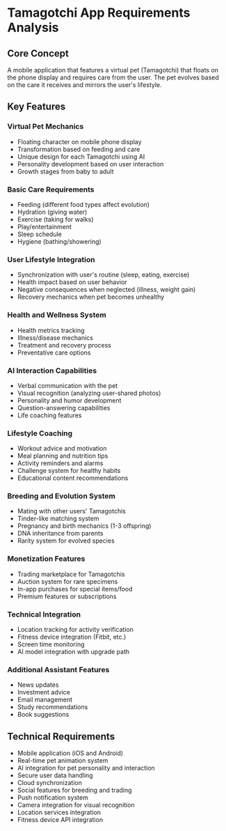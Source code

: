 # Tamagotchi App Requirements Analysis

## Core Concept
A mobile application that features a virtual pet (Tamagotchi) that floats on the phone display and requires care from the user. The pet evolves based on the care it receives and mirrors the user's lifestyle.

## Key Features

### Virtual Pet Mechanics
- Floating character on mobile phone display
- Transformation based on feeding and care
- Unique design for each Tamagotchi using AI
- Personality development based on user interaction
- Growth stages from baby to adult

### Basic Care Requirements
- Feeding (different food types affect evolution)
- Hydration (giving water)
- Exercise (taking for walks)
- Play/entertainment
- Sleep schedule
- Hygiene (bathing/showering)

### User Lifestyle Integration
- Synchronization with user's routine (sleep, eating, exercise)
- Health impact based on user behavior
- Negative consequences when neglected (illness, weight gain)
- Recovery mechanics when pet becomes unhealthy

### Health and Wellness System
- Health metrics tracking
- Illness/disease mechanics
- Treatment and recovery process
- Preventative care options

### AI Interaction Capabilities
- Verbal communication with the pet
- Visual recognition (analyzing user-shared photos)
- Personality and humor development
- Question-answering capabilities
- Life coaching features

### Lifestyle Coaching
- Workout advice and motivation
- Meal planning and nutrition tips
- Activity reminders and alarms
- Challenge system for healthy habits
- Educational content recommendations

### Breeding and Evolution System
- Mating with other users' Tamagotchis
- Tinder-like matching system
- Pregnancy and birth mechanics (1-3 offspring)
- DNA inheritance from parents
- Rarity system for evolved species

### Monetization Features
- Trading marketplace for Tamagotchis
- Auction system for rare specimens
- In-app purchases for special items/food
- Premium features or subscriptions

### Technical Integration
- Location tracking for activity verification
- Fitness device integration (Fitbit, etc.)
- Screen time monitoring
- AI model integration with upgrade path

### Additional Assistant Features
- News updates
- Investment advice
- Email management
- Study recommendations
- Book suggestions

## Technical Requirements
- Mobile application (iOS and Android)
- Real-time pet animation system
- AI integration for pet personality and interaction
- Secure user data handling
- Cloud synchronization
- Social features for breeding and trading
- Push notification system
- Camera integration for visual recognition
- Location services integration
- Fitness device API integration
